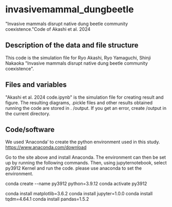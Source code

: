 # invasivemammal_dungbeetle
"Invasive mammals disrupt native dung beetle community coexistence."Code of Akashi et al. 2024 

## Description of the data and file structure

This code is the simulation file for Ryo Akashi, Ryo Yamaguchi, Shinji Nakaoka "Invasive mammals disrupt native dung beetle community coexistence".

## Files and variables

"Akashi et al. 2024 code.ipynb" is the simulation file for creating result and figure.
The resulting diagrams, .pickle files and other results obtained running the code are stored in . /output. If you get an error, create /output in the current directory.

## Code/software

We used ‘Anaconda’ to create the python environment used in this study.
https://www.anaconda.com/download

Go to the site above and install Anaconda.
The environment can then be set up by running the following commands.
Then, using jupyternotebook, select py3912 Kernel and run the code.
please use anaconda to set the environment.

conda create --name py3912 python=3.9.12
conda activate py3912

conda install matplotlib=3.6.2
conda install jupyter=1.0.0
conda install tqdm=4.64.1
conda install pandas=1.5.2
